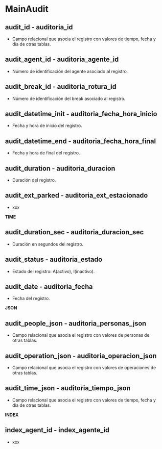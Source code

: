 # MainAudit

## audit_id	- auditoria_id
* Campo relacional que asocia el registro con valores de tiempo, fecha y día de otras tablas.

## audit_agent_id - auditoria_agente_id
* Número de identificación del agente asociado al registro.

## audit_break_id - auditoria_rotura_id
* Número de identificación del break asociado al registro.

## audit_datetime_init - auditoria_fecha_hora_inicio
* Fecha y hora de inicio del registro.

## audit_datetime_end - auditoria_fecha_hora_final
* Fecha y hora de final del registro.

## audit_duration - auditoria_duracion
* Duración del registro.

## audit_ext_parked	- auditoria_ext_estacionado
* xxx

__TIME__	

## audit_duration_sec - auditoria_duracion_sec
* Duración en segundos del registro.

## audit_status - auditoria_estado
* Estado del registro: A(activo), I(inactivo).

## audit_date - auditoria_fecha
* Fecha del registro.


__JSON__	

## audit_people_json - auditoria_personas_json
* Campo relacional que asocia el registro con valores de personas de otras tablas.

## audit_operation_json - auditoria_operacion_json	
* Campo relacional que asocia el registro con valores de operaciones de otras tablas.

## audit_time_json - auditoria_tiempo_json
* Campo relacional que asocia el registro con valores de tiempo, fecha y día de otras tablas.

__INDEX__	

## index_agent_id - index_agente_id
* xxx

